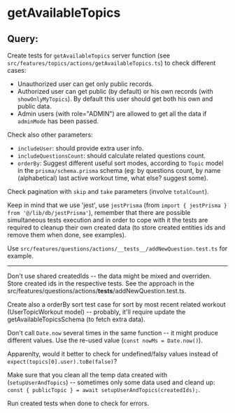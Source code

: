 # getAvailableTopics

## Query:

Create tests for `getAvailableTopics` server function (see `src/features/topics/actions/getAvailableTopics.ts`) to check different cases:

- Unauthorized user can get only public records.
- Authorized user can get public (by default) or his own records (with `showOnlyMyTopics`). By default this user should get both his own and public data.
- Admin users (with role="ADMIN") are allowed to get all the data if `adminMode` has been passed.

Check also other parameters:

- `includeUser`: should provide extra user info.
- `includeQuestionsCount`: should calculate related questions count.
- `orderBy`: Suggest different useful sort modes, according to `Topic` model in the `prisma/schema.prisma` schema (eg: by questions count, by name (alphabetical) last active workout time, what else? suggest some).

Check pagination with `skip` and `take` parameters (involve `totalCount`).

Keep in mind that we use 'jest', use `jestPrisma` (from `import { jestPrisma } from '@/lib/db/jestPrisma'`), remember that there are possible simultaneous tests execution and in order to cope with it the tests are required to cleanup their own created data (to store created entities ids and remove them when done, see examples).

Use `src/features/questions/actions/__tests__/addNewQuestion.test.ts` for example.

---

Don't use shared createdIds -- the data might be mixed and overriden. Store created ids in the respective tests. See the approach in the src/features/questions/actions/**tests**/addNewQuestion.test.ts.

Create also a orderBy sort test case for sort by most recent related workout (UserTopicWorkout model) -- probably, it'll require update the getAvailableTopicsSchema (to fetch extra data).

Don't call `Date.now` several times in the same function -- it might produce different values. Use the re-used value (`const nowMs = Date.now()`).

Apparenlty, would it better to check for undefined/falsy values instead of `expect(topics[0].user).toBe(false)`?

Make sure that you clean all the temp data created with (`setupUserAndTopics`) -- sometimes only some data used and cleand up: `const { publicTopic } = await setupUserAndTopics(createdIds);`.

Run created tests when done to check for errors.
